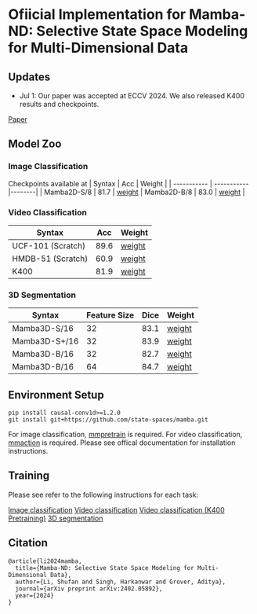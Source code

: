 # Ofiicial Implementation for Mamba-ND: Selective State Space Modeling for Multi-Dimensional Data

## Updates
- Jul 1: Our paper was accepted at ECCV 2024. We also released K400 results and checkpoints.


[Paper](https://arxiv.org/abs/2402.05892)

## Model Zoo

### Image Classification 
Checkpoints available at
| Syntax      | Acc         | Weight |
| ----------- | ----------- |--------| 
| Mamba2D-S/8 | 81.7     | [weight](https://huggingface.co/jacklishufan/Mamba-ND/blob/main/in1k/mamba2d_s.pth)
| Mamba2D-B/8 |  83.0   |   [weight](https://huggingface.co/jacklishufan/Mamba-ND/blob/main/in1k/mamba2d_b.pth) |

### Video Classification 

| Syntax      | Acc | Weight |
| ----------- | ----------- | ----------- |
| UCF-101 (Scratch)  | 89.6       |[weight](https://huggingface.co/jacklishufan/Mamba-ND/blob/main/video/ucf101/ucf101.pth)
| HMDB-51 (Scratch)  |  60.9  | [weight](https://huggingface.co/jacklishufan/Mamba-ND/blob/main/video/hmdb51/hmdb51.pth)
| K400 |  81.9  | [weight](https://huggingface.co/jacklishufan/Mamba-ND/tree/main/k400) |


### 3D Segmentation
| Syntax      | Feature Size |  Dice         | Weight |
| ----------- | ----------- |  ----------- |--------| 
| Mamba3D-S/16 |32|  83.1  |   [weight](https://huggingface.co/jacklishufan/Mamba-ND/blob/main/btcv/mamband-s.pt) |
| Mamba3D-S+/16 |32|  83.9  |   [weight](https://huggingface.co/jacklishufan/Mamba-ND/blob/main/btcv/mamband-s_plus.pt) |
| Mamba3D-B/16 |32|  82.7  |   [weight](https://huggingface.co/jacklishufan/Mamba-ND/blob/main/btcv/mamband-b-32.pt) |
| Mamba3D-B/16 |64|  84.7  |   [weight](https://huggingface.co/jacklishufan/Mamba-ND/blob/main/btcv/mamband-b-64.pt) |

## Environment Setup


```
pip install causal-conv1d>=1.2.0
git install git+https://github.com/state-spaces/mamba.git
```

For image classification, [mmpretrain](https://mmpretrain.readthedocs.io/en/latest/) is required. For video classification, [mmaction](https://mmpretrain.readthedocs.io/en/latest/) is required.  Please see offical documentation for installation instructions.


## Training

Please see refer to the following instructions for each task:

[Image classification](image_classification/readme.MD)
[Video classification](video_classification/readme.MD)
[Video classification (K400 Pretraining)](video_pretraining/readme.MD)
[3D segmentation](btcv/readme.MD)


## Citation
```
@article{li2024mamba,
  title={Mamba-ND: Selective State Space Modeling for Multi-Dimensional Data},
  author={Li, Shufan and Singh, Harkanwar and Grover, Aditya},
  journal={arXiv preprint arXiv:2402.05892},
  year={2024}
}
```